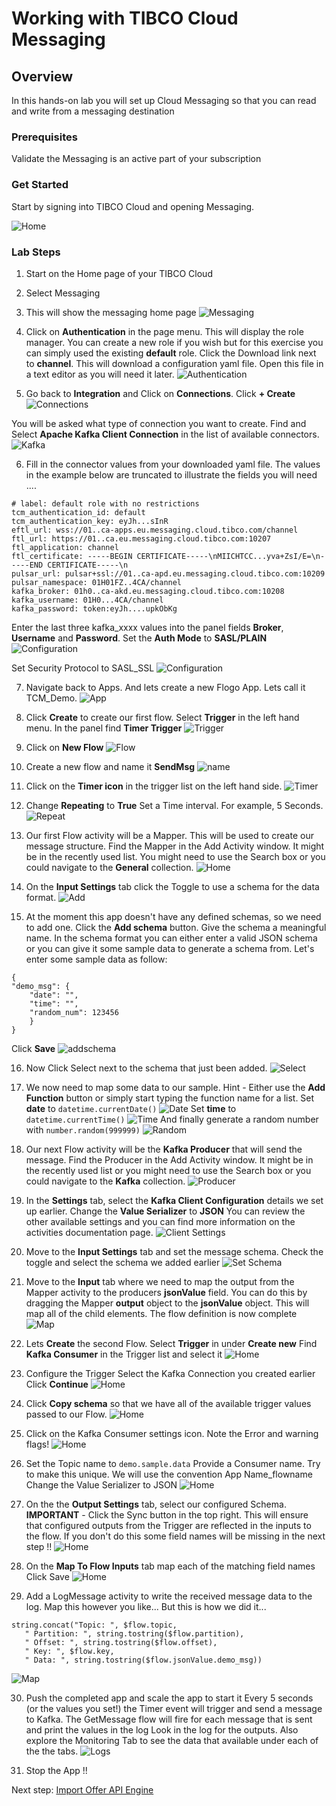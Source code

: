 # Working with TIBCO Cloud Messaging

## Overview
In this hands-on lab you will set up Cloud Messaging so that you can read and write from a messaging destination

### Prerequisites
Validate the Messaging is an active part of your subscription
### Get Started

Start by signing into TIBCO Cloud and opening Messaging.

![Home](images/Msg1.png "Home")

### Lab Steps
1)	Start on the Home page of your TIBCO Cloud
2)	Select Messaging
3) This will show the messaging home page
![Messaging](images/Msg2.png "Messaging Home")

4) Click on **Authentication** in the page menu. 
This will display the role manager. You can create a new role if you wish but for this exercise you can simply used the existing **default** role. Click the Download link next to **channel**. This will download a configuration yaml file. Open this file in a text editor as you will need it later.
![Authentication](images/Msg3.png "Authentication")

5) Go back to **Integration** and Click on **Connections**. Click **+ Create** 
![Connections](images/Msg4.png "Connections")

You will be asked what type of connection you want to create. Find and Select **Apache Kafka Client Connection** in the list of available connectors.
![Kafka](images/Msg6.png "Kafka Client Connection")

6) Fill in the connector values from your downloaded yaml file. The values in the example below are truncated to illustrate the fields you will need ....
```
# label: default role with no restrictions
tcm_authentication_id: default
tcm_authentication_key: eyJh...sInR
eftl_url: wss://01..ca-apps.eu.messaging.cloud.tibco.com/channel
ftl_url: https://01..ca.eu.messaging.cloud.tibco.com:10207
ftl_application: channel
ftl_certificate: -----BEGIN CERTIFICATE-----\nMIICHTCC...yva+ZsI/E=\n-----END CERTIFICATE-----\n
pulsar_url: pulsar+ssl://01..ca-apd.eu.messaging.cloud.tibco.com:10209
pulsar_namespace: 01H01FZ..4CA/channel
kafka_broker: 01h0..ca-akd.eu.messaging.cloud.tibco.com:10208
kafka_username: 01H0...4CA/channel
kafka_password: token:eyJh....upkObKg
```
Enter the last three kafka_xxxx values into the  panel fields **Broker**, **Username** and **Password**.
Set the **Auth Mode** to **SASL/PLAIN**  
![Configuration](images/Msg7.png "Configuration")

Set Security Protocol to SASL_SSL
![Configuration](images/Msg8.png "Configuration")

7)  Navigate back to Apps. And lets create a new Flogo App. Lets call it TCM_Demo.
![App](images/Msg9.png "New App")

8)  Click **Create** to create our first flow.
Select **Trigger** in the left hand menu. In the panel find **Timer Trigger**
![Trigger](images/Msg10.png "Select Trigger")

9)  Click on **New Flow**
![Flow](images/Msg11.png "Add new Flow")

10)  Create a new flow and name it **SendMsg**
![name](images/Msg12.png "Name it")

11)  Click on the **Timer icon** in the trigger list on the left hand side.
![Timer](images/Msg13.png "Configure Timer")

12)  Change **Repeating** to **True**
Set a Time interval. For example, 5 Seconds.
![Repeat](images/Msg14.png "Set time interval")

13) Our first Flow activity will be a Mapper. This will be used to create our message structure.
Find the Mapper in the Add Activity window. It might be in the recently used list. You might need to use the Search box or you could navigate to the **General** collection.
![Home](images/Msg15.png "Home")

14)  On the **Input Settings** tab click the Toggle to use a schema for the data format.
![Add](images/Msg16.png "Add Mapper")

15)  At the moment this app doesn't have any defined schemas, so we need to add one.
Click the **Add schema** button. 
Give the schema a meaningful name.
In the schema format you can either enter a valid JSON schema or you can give it some sample data to generate a schema from.
Let's enter some sample data as follow:
```
{
"demo_msg": {
	"date": "",
	"time":	"",
	"random_num": 123456
	}
}
```
Click **Save**
![addschema](images/Msg17.png "Create new schema")

16)  Now Click Select next to the schema that just been added.
![Select](images/Msg18.png "Select schema")

17)  We now need to map some data to our sample.
Hint - Either use the **Add Function** button or simply start typing the function name for a list.
Set **date** to `datetime.currentDate()`
![Date](images/Msg19.png "Date")
Set **time** to `datetime.currentTime()`
![Time](images/Msg20.png "Time")
And finally generate a random number with `number.random(999999)`
![Random](images/Msg21.png "Random")

18) Our next Flow activity will be the **Kafka Producer** that will send the message. 
Find the Producer in the Add Activity window. It might be in the recently used list or you might need to use the Search box or you could navigate to the **Kafka** collection.
![Producer](images/Msg22.png "Producer")

19)  In the **Settings** tab, select the **Kafka Client Configuration** details we set up earlier.
Change the **Value Serializer** to **JSON**
You can review the other available settings and you can find more information on the activities documentation page.
![Client Settings](images/Msg23.png "Client settings")

20)  Move to the **Input Settings** tab and set the message schema. Check the toggle and select the schema we added earlier
![Set Schema](images/Msg24.png "Set Schema")

21) Move to the **Input** tab where we need to map the output from the Mapper activity to the producers **jsonValue** field. You can do this by dragging the Mapper **output** object to the **jsonValue** object. This will map all of the child elements.
The flow definition is now complete
![Map](images/Msg25.png "Map")

22)  Lets **Create** the second Flow. 
Select **Trigger** in under **Create new**
Find **Kafka Consumer** in the Trigger list and select it
![Home](images/Msg26.png "Home")

23)  Configure the Trigger
Select the Kafka Connection you created earlier
Click **Continue**
![Home](images/Msg27.png "Home")

24)  Click **Copy schema** so that we have all of the available trigger values passed to our Flow.
![Home](images/Msg28.png "Home")

25)  Click on the Kafka Consumer settings icon. Note the Error and warning flags!
![Home](images/Msg29.png "Home")

26)  Set the Topic name to `demo.sample.data`
Provide a Consumer name. Try to make this unique. We will use the convention App Name_flowname
Change the Value Serializer to JSON
![Home](images/Msg30.png "Home")

27)  On the the **Output Settings** tab, select our configured Schema.
**IMPORTANT** - Click the Sync button in the top right. This will ensure that configured outputs from the Trigger are reflected in the inputs to the flow.
If you don't do this some field names will be missing in the next step !!
![Home](images/Msg31.png "Home")

28)  On the **Map To Flow Inputs** tab map each of the matching field names
Click Save
![Home](images/Msg32.png "Home")

29)  Add a LogMessage activity to write the received message data to the log.
Map this however you like... But this is how we did it...
```
string.concat("Topic: ", $flow.topic,
   " Partition: ", string.tostring($flow.partition),
   " Offset: ", string.tostring($flow.offset),
   " Key: ", $flow.key,
   " Data: ", string.tostring($flow.jsonValue.demo_msg))
```
![Map](images/Msg33.png "Map")

30) Push the completed app and scale the app to start it
Every 5 seconds (or the values you set!) the Timer event will trigger and send a message to Kafka.
The GetMessage flow will fire for each message that is sent and print the values in the log
Look in the log for the outputs.
Also explore the Monitoring Tab to see the data that available under each of the the tabs.
![Logs](images/Msg34.png "Logs")

32)  Stop the App !! 


Next step: [Import Offer API Engine](5.TCE.md)